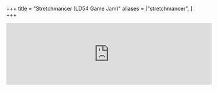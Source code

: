 +++
title = "Stretchmancer (LD54 Game Jam)"
aliases = ["stretchmancer", ]
+++

<iframe frameborder="0" src="https://itch.io/embed/2294132?dark=true" width="552" height="167"><a href="https://ahchoo.itch.io/stretchmancer">Stretchmancer by Choo, AdamButcher</a></iframe>
